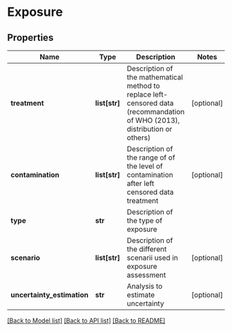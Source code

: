 # Exposure

## Properties
Name | Type | Description | Notes
------------ | ------------- | ------------- | -------------
**treatment** | **list[str]** | Description of the mathematical method to replace left-censored data (recommandation of WHO (2013), distribution or others) | [optional] 
**contamination** | **list[str]** | Description of the range of of the level of contamination after left censored data treatment | [optional] 
**type** | **str** | Description of the type of exposure | 
**scenario** | **list[str]** | Description of the different scenarii used in exposure assessment | [optional] 
**uncertainty_estimation** | **str** | Analysis to estimate uncertainty | [optional] 

[[Back to Model list]](../README.md#documentation-for-models) [[Back to API list]](../README.md#documentation-for-api-endpoints) [[Back to README]](../README.md)


